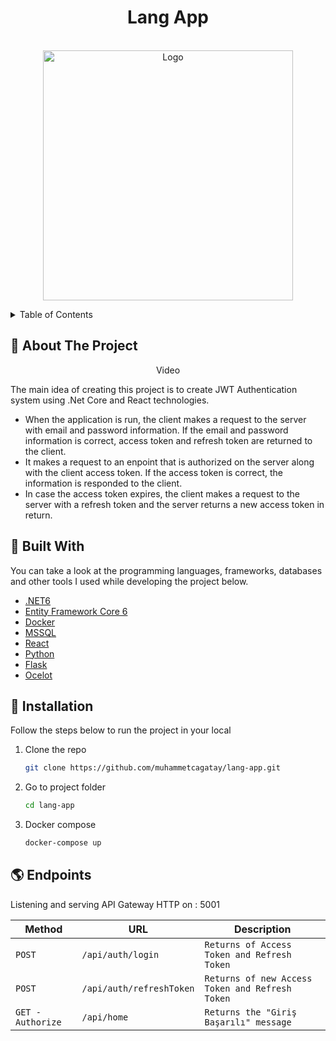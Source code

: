 
<div align="center">
 
  <h1> Lang App </h1>
  
</div>


<!-- PROJECT LOGO -->
<br />
<div align="center">
  <a href="https://github.com/muhammetcagatay/VivaceAPI">
    <img src="https://hips.hearstapps.com/hmg-prod.s3.amazonaws.com/images/screen-shot-2020-03-25-at-12-00-45-pm-1585152076.png?crop=0.990xw:0.990xh;0.00510xw,0.00510xh&resize=480:*" alt="Logo" width="400">
  </a>

  <p align="center">

  </p>
</div>



<!-- TABLE OF CONTENTS -->
<details>
  <summary>Table of Contents</summary>
  <ol>
    <li><a href="#beginner-about-the-project">About The Project</a></li>
    <li><a href="#hammer-built-with">Built With</a></li>
    <li><a href="#electric_plug-installation">Installation</a></li>
   <li><a href="#earth_americas-endpoints">Endpoints</a></li>
  </ol>
</details>



<!-- ABOUT THE PROJECT -->
## :beginner: About The Project

<div align="center">
 
 Video
 
</div>

The main idea of ​​creating this project is to create JWT Authentication system using .Net Core and React technologies.

* When the application is run, the client makes a request to the server with email and password information. If the email and password information is correct, access token and refresh token are returned to the client.
* It makes a request to an enpoint that is authorized on the server along with the client access token. If the access token is correct, the information is responded to the client.
* In case the access token expires, the client makes a request to the server with a refresh token and the server returns a new access token in return.
 




## :hammer: Built With

You can take a look at the programming languages, frameworks, databases and other tools I used while developing the project below.

* [.NET6](https://docs.microsoft.com/tr-tr/dotnet/core/introduction)
* [Entity Framework Core 6](https://docs.microsoft.com/tr-tr/ef/core/)
* [Docker](https://www.docker.com)
* [MSSQL](https://learn.microsoft.com/en-us/sql/?view=sql-server-ver16)
* [React](https://reactjs.org/)
* [Python](https://docs.python.org/3/)
* [Flask](https://flask.palletsprojects.com/en/2.2.x/)
* [Ocelot](https://github.com/ThreeMammals/Ocelot)

## :electric_plug: Installation

Follow the steps below to run the project in your local

1. Clone the repo
   ```sh
   git clone https://github.com/muhammetcagatay/lang-app.git
   ```
2. Go to project folder
   ```sh
   cd lang-app
   ```
3. Docker compose
   ```sh
   docker-compose up
   ```

## :earth_americas: Endpoints
Listening and serving API Gateway HTTP on : 5001

| Method | URL | Description |
| --- | --- | --- |
| `POST` | `/api/auth/login` | `Returns of Access Token and Refresh Token` |
| `POST` | `/api/auth/refreshToken` | `Returns of new Access Token and Refresh Token` |
| `GET - Authorize` | `/api/home` | `Returns the "Giriş Başarılı" message` |



<!-- MARKDOWN LINKS & IMAGES -->
<!-- https://www.markdownguide.org/basic-syntax/#reference-style-links -->
[contributors-shield]: https://img.shields.io/github/contributors/othneildrew/Best-README-Template.svg?style=for-the-badge
[contributors-url]: https://github.com/othneildrew/Best-README-Template/graphs/contributors
[forks-shield]: https://img.shields.io/github/forks/othneildrew/Best-README-Template.svg?style=for-the-badge
[forks-url]: https://github.com/othneildrew/Best-README-Template/network/members
[stars-shield]: https://img.shields.io/github/stars/othneildrew/Best-README-Template.svg?style=for-the-badge
[stars-url]: https://github.com/othneildrew/Best-README-Template/stargazers
[issues-shield]: https://img.shields.io/github/issues/othneildrew/Best-README-Template.svg?style=for-the-badge
[issues-url]: https://github.com/othneildrew/Best-README-Template/issues
[license-shield]: https://img.shields.io/github/license/othneildrew/Best-README-Template.svg?style=for-the-badge
[license-url]: https://github.com/othneildrew/Best-README-Template/blob/master/LICENSE.txt
[linkedin-shield]: https://img.shields.io/badge/-LinkedIn-black.svg?style=for-the-badge&logo=linkedin&colorB=555
[linkedin-url]: https://linkedin.com/in/othneildrew
[product-screenshot]: images/screenshot.png


